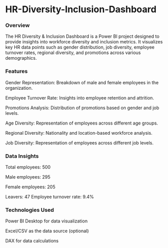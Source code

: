# HR-Diversity-Inclusion-Dashboard
### Overview
The HR Diversity & Inclusion Dashboard is a Power BI project designed to provide insights into workforce diversity and inclusion metrics.
It visualizes key HR data points such as gender distribution, job diversity, employee turnover rates, regional diversity, and promotions across various demographics.
### Features
Gender Representation: Breakdown of male and female employees in the organization.

Employee Turnover Rate: Insights into employee retention and attrition.

Promotions Analysis: Distribution of promotions based on gender and job levels.

Age Diversity: Representation of employees across different age groups.

Regional Diversity: Nationality and location-based workforce analysis.

Job Diversity: Representation of employees across different job levels.

### Data Insights

Total employees: 500

Male employees: 295

Female employees: 205

Leavers: 47
Employee turnover rate: 9.4%

### Technologies Used
Power BI Desktop for data visualization

Excel/CSV as the data source (optional)

DAX for data calculations
